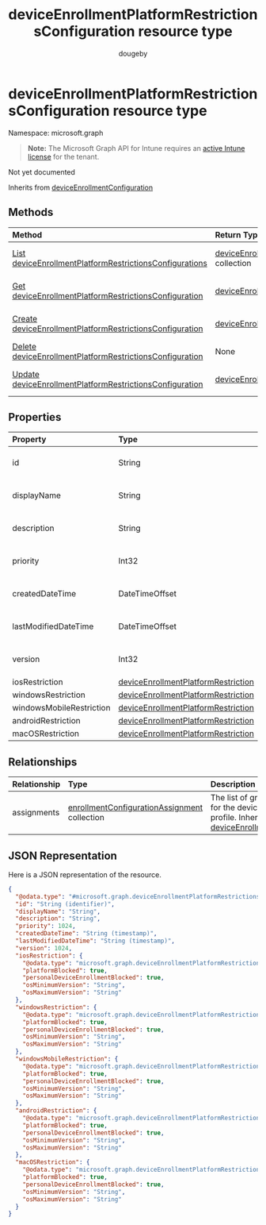 ﻿---
title: "deviceEnrollmentPlatformRestrictionsConfiguration resource type"
description: "Not yet documented"
author: "dougeby"
localization_priority: Normal
ms.prod: "intune"
doc_type: resourcePageType
---

# deviceEnrollmentPlatformRestrictionsConfiguration resource type

Namespace: microsoft.graph

> **Note:** The Microsoft Graph API for Intune requires an [active Intune license](https://go.microsoft.com/fwlink/?linkid=839381) for the tenant.

Not yet documented

Inherits from [deviceEnrollmentConfiguration](../resources/intune-onboarding-deviceenrollmentconfiguration.md)

## Methods

| Method                                                                                                                                           | Return Type                                                                                                                                         | Description                                                                                                                                                                                |
| :----------------------------------------------------------------------------------------------------------------------------------------------- | :-------------------------------------------------------------------------------------------------------------------------------------------------- | :----------------------------------------------------------------------------------------------------------------------------------------------------------------------------------------- |
| [List deviceEnrollmentPlatformRestrictionsConfigurations](../api/intune-onboarding-deviceenrollmentplatformrestrictionsconfiguration-list.md)    | [deviceEnrollmentPlatformRestrictionsConfiguration](../resources/intune-onboarding-deviceenrollmentplatformrestrictionsconfiguration.md) collection | List properties and relationships of the [deviceEnrollmentPlatformRestrictionsConfiguration](../resources/intune-onboarding-deviceenrollmentplatformrestrictionsconfiguration.md) objects. |
| [Get deviceEnrollmentPlatformRestrictionsConfiguration](../api/intune-onboarding-deviceenrollmentplatformrestrictionsconfiguration-get.md)       | [deviceEnrollmentPlatformRestrictionsConfiguration](../resources/intune-onboarding-deviceenrollmentplatformrestrictionsconfiguration.md)            | Read properties and relationships of the [deviceEnrollmentPlatformRestrictionsConfiguration](../resources/intune-onboarding-deviceenrollmentplatformrestrictionsconfiguration.md) object.  |
| [Create deviceEnrollmentPlatformRestrictionsConfiguration](../api/intune-onboarding-deviceenrollmentplatformrestrictionsconfiguration-create.md) | [deviceEnrollmentPlatformRestrictionsConfiguration](../resources/intune-onboarding-deviceenrollmentplatformrestrictionsconfiguration.md)            | Create a new [deviceEnrollmentPlatformRestrictionsConfiguration](../resources/intune-onboarding-deviceenrollmentplatformrestrictionsconfiguration.md) object.                              |
| [Delete deviceEnrollmentPlatformRestrictionsConfiguration](../api/intune-onboarding-deviceenrollmentplatformrestrictionsconfiguration-delete.md) | None                                                                                                                                                | Deletes a [deviceEnrollmentPlatformRestrictionsConfiguration](../resources/intune-onboarding-deviceenrollmentplatformrestrictionsconfiguration.md).                                        |
| [Update deviceEnrollmentPlatformRestrictionsConfiguration](../api/intune-onboarding-deviceenrollmentplatformrestrictionsconfiguration-update.md) | [deviceEnrollmentPlatformRestrictionsConfiguration](../resources/intune-onboarding-deviceenrollmentplatformrestrictionsconfiguration.md)            | Update the properties of a [deviceEnrollmentPlatformRestrictionsConfiguration](../resources/intune-onboarding-deviceenrollmentplatformrestrictionsconfiguration.md) object.                |

## Properties

| Property                 | Type                                                                                                         | Description                                                                                                                        |
| :----------------------- | :----------------------------------------------------------------------------------------------------------- | :--------------------------------------------------------------------------------------------------------------------------------- |
| id                       | String                                                                                                       | Not yet documented Inherited from [deviceEnrollmentConfiguration](../resources/intune-onboarding-deviceenrollmentconfiguration.md) |
| displayName              | String                                                                                                       | Not yet documented Inherited from [deviceEnrollmentConfiguration](../resources/intune-onboarding-deviceenrollmentconfiguration.md) |
| description              | String                                                                                                       | Not yet documented Inherited from [deviceEnrollmentConfiguration](../resources/intune-onboarding-deviceenrollmentconfiguration.md) |
| priority                 | Int32                                                                                                        | Not yet documented Inherited from [deviceEnrollmentConfiguration](../resources/intune-onboarding-deviceenrollmentconfiguration.md) |
| createdDateTime          | DateTimeOffset                                                                                               | Not yet documented Inherited from [deviceEnrollmentConfiguration](../resources/intune-onboarding-deviceenrollmentconfiguration.md) |
| lastModifiedDateTime     | DateTimeOffset                                                                                               | Not yet documented Inherited from [deviceEnrollmentConfiguration](../resources/intune-onboarding-deviceenrollmentconfiguration.md) |
| version                  | Int32                                                                                                        | Not yet documented Inherited from [deviceEnrollmentConfiguration](../resources/intune-onboarding-deviceenrollmentconfiguration.md) |
| iosRestriction           | [deviceEnrollmentPlatformRestriction](../resources/intune-onboarding-deviceenrollmentplatformrestriction.md) | Not yet documented                                                                                                                 |
| windowsRestriction       | [deviceEnrollmentPlatformRestriction](../resources/intune-onboarding-deviceenrollmentplatformrestriction.md) | Not yet documented                                                                                                                 |
| windowsMobileRestriction | [deviceEnrollmentPlatformRestriction](../resources/intune-onboarding-deviceenrollmentplatformrestriction.md) | Not yet documented                                                                                                                 |
| androidRestriction       | [deviceEnrollmentPlatformRestriction](../resources/intune-onboarding-deviceenrollmentplatformrestriction.md) | Not yet documented                                                                                                                 |
| macOSRestriction         | [deviceEnrollmentPlatformRestriction](../resources/intune-onboarding-deviceenrollmentplatformrestriction.md) | Not yet documented                                                                                                                 |

## Relationships

| Relationship | Type                                                                                                                | Description                                                                                                                                                                         |
| :----------- | :------------------------------------------------------------------------------------------------------------------ | :---------------------------------------------------------------------------------------------------------------------------------------------------------------------------------- |
| assignments  | [enrollmentConfigurationAssignment](../resources/intune-onboarding-enrollmentconfigurationassignment.md) collection | The list of group assignments for the device configuration profile. Inherited from [deviceEnrollmentConfiguration](../resources/intune-onboarding-deviceenrollmentconfiguration.md) |

## JSON Representation

Here is a JSON representation of the resource.

<!-- {
  "blockType": "resource",
  "keyProperty": "id",
  "@odata.type": "microsoft.graph.deviceEnrollmentPlatformRestrictionsConfiguration"
}
-->

```json
{
  "@odata.type": "#microsoft.graph.deviceEnrollmentPlatformRestrictionsConfiguration",
  "id": "String (identifier)",
  "displayName": "String",
  "description": "String",
  "priority": 1024,
  "createdDateTime": "String (timestamp)",
  "lastModifiedDateTime": "String (timestamp)",
  "version": 1024,
  "iosRestriction": {
    "@odata.type": "microsoft.graph.deviceEnrollmentPlatformRestriction",
    "platformBlocked": true,
    "personalDeviceEnrollmentBlocked": true,
    "osMinimumVersion": "String",
    "osMaximumVersion": "String"
  },
  "windowsRestriction": {
    "@odata.type": "microsoft.graph.deviceEnrollmentPlatformRestriction",
    "platformBlocked": true,
    "personalDeviceEnrollmentBlocked": true,
    "osMinimumVersion": "String",
    "osMaximumVersion": "String"
  },
  "windowsMobileRestriction": {
    "@odata.type": "microsoft.graph.deviceEnrollmentPlatformRestriction",
    "platformBlocked": true,
    "personalDeviceEnrollmentBlocked": true,
    "osMinimumVersion": "String",
    "osMaximumVersion": "String"
  },
  "androidRestriction": {
    "@odata.type": "microsoft.graph.deviceEnrollmentPlatformRestriction",
    "platformBlocked": true,
    "personalDeviceEnrollmentBlocked": true,
    "osMinimumVersion": "String",
    "osMaximumVersion": "String"
  },
  "macOSRestriction": {
    "@odata.type": "microsoft.graph.deviceEnrollmentPlatformRestriction",
    "platformBlocked": true,
    "personalDeviceEnrollmentBlocked": true,
    "osMinimumVersion": "String",
    "osMaximumVersion": "String"
  }
}
```

